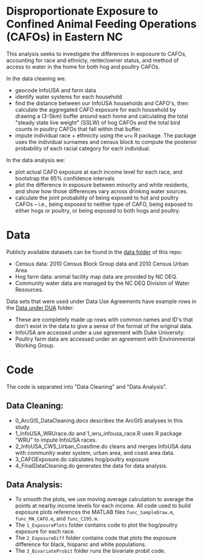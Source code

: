 # Disproportionate Exposure to Confined Animal Feeding Operations (CAFOs) in Eastern NC 

This analysis seeks to investigate the differences in exposure to CAFOs, accounting for race and ethniciy, renter/owner status, and method of access to water in the home for both hog and poultry CAFOs. 

In the data cleaning we:
* geocode InfoUSA and farm data
* identify water systems for each household
* find the distance between our InfoUSA households and CAFO's, then calculate the aggregated CAFO exposure for each household by drawing a (3-5km) buffer around each home and calculating the total "steady state live weight" (SSLW) of hog CAFOs and the total bird counts in poultry CAFOs that fall within that buffer. 
* impute individual race + ethnicity using the `wru` R package. The package uses the individual surnames and census block to compute the posterior probability of each racial category for each individual.

In the data analysis we: 
* plot actual CAFO exposure at each income level for each race, and bootstrap the 95% confidence intervals
* plot the difference in exposure between minority and white residents, and show how those differences vary across drinking water sources. 
* calculate the joint probability of being exposed to hot and poultry CAFOs – i.e., being exposed to neither type of CAFO, being exposed to either hogs or poultry, or being exposed to both hogs and poultry. 


# Data

Publicly available datasets can be found in the [data folder](https://github.com/Duke-EJ-Lab/CAFOs-DisproportionateExposure/tree/main/data/PublicData) of this repo:
*	Census data: 2010 Census Block Group data and 2010 Census Urban Area
*	Hog farm data: animal facility map data are provided by NC DEQ.
*	Community water data are managed by the NC DEQ Division of Water Resources.

Data sets that were used under Data Use Agreements have example rows in the [Data under DUA](https://github.com/Duke-EJ-Lab/CAFOs-DisproportionateExposure/tree/main/data/Data%20under%20DUA) folder:
* These are completely made up rows with common names and ID's that don't exist in the data to give a sense of the format of the original data. 
*	InfoUSA are accessed  under a use agreement with Duke University.
*	Poultry farm data are accessed under an agreement with Environmental Working Group.

# Code

The code is separated into "Data Cleaning" and "Data Analysis".

## Data Cleaning:
- 0_ArcGIS_DataCleaning.docx describes the ArcGIS analyses in this study.
- 1_InfoUSA_WRUrace.do and 1_wru_infousa_race.R uses R package "WRU" to impute InfoUSA races.
- 2_InfoUSA_CWS_Urban_Coastline.do cleans and merges InfoUSA data with community water system, urban area, and coast area data.
- 3_CAFOExposure.do calculates hog/poultry exposure
- 4_FinalDataCleaning.do generates the data for data analysis.


## Data Analysis:
* To smooth the plots, we use moving average calculation to average the points at nearby income levels for each income. All code used to build exposure plots references the MATLAB files `func_SampleDraw.m`, `func_MA_CAFO.m`, and `func_CI95.m`.
* The `1_ExposurePlots` folder contains code to plot the hog/poultry exposure for each race.
* The `2_ExposureDiff` folder contains code that plots the exposure difference for black, hispanic and white populations.
* The `3_BivariateProbit` folder runs the bivariate probit code. 



